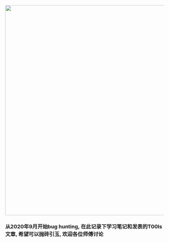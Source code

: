 <div align=center><img src=http://techiesgazette.marwadiuniversity.ac.in/wp-content/uploads/2021/07/bu2.png width="1188" height="668"/></div>



### 从2020年9月开始bug hunting, 在此记录下学习笔记和发表的T00ls文章, 希望可以抛砖引玉, 欢迎各位师傅讨论

